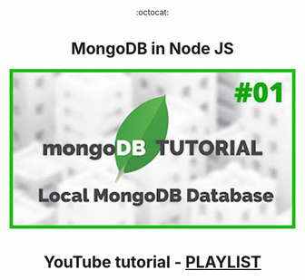 <div align="center">

:octocat:

# MongoDB in Node JS

<img src="MongooseJS2.jpg" alt="MongooseJS2" width="550"/>

# YouTube tutorial - [PLAYLIST](https://youtube.com/playlist?list=PLaxxQQak6D_dHXuCYHwgyHwhs225vUX6d)

<!-- ## -- ToDo --

001

002 -->

</div>
